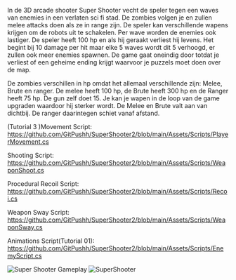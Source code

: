 In de 3D arcade shooter Super Shooter vecht de speler tegen een waves van enemies in een verlaten sci fi stad. De zombies volgen je en zullen melee attacks doen als ze in range zijn. De speler kan verschillende wapens krijgen om de robots uit te schakelen. Per wave worden de enemies ook lastiger. De speler heeft 100 hp en als hij geraakt verliest hij levens. Het begint bij 10 damage per hit maar elke 5 waves wordt dit 5 verhoogd, er zullen ook meer enemies spawnen. De game gaat oneindig door totdat je verliest of een geheime ending krijgt waarvoor je puzzels moet doen over de map.



De zombies verschillen in hp omdat het allemaal verschillende zijn: Melee, Brute en ranger. De melee heeft 100 hp, de Brute heeft 300 hp en de Ranger heeft 75 hp. De gun zelf doet 15. Je kan je wapen in de loop van de game upgraden waardoor hij sterker wordt. De Melee en Brute valt aan van dichtbij. De ranger daarintegen schiet vanaf afstand.

(Tutorial 3 )Movement Script: https://github.com/GitPushh/SuperShooter2/blob/main/Assets/Scripts/PlayerMovement.cs

Shooting Script: https://github.com/GitPushh/SuperShooter2/blob/main/Assets/Scripts/WeaponShoot.cs

Procedural Recoil Script: https://github.com/GitPushh/SuperShooter2/blob/main/Assets/Scripts/Recoi.cs

Weapon Sway Script: https://github.com/GitPushh/SuperShooter2/blob/main/Assets/Scripts/WeaponSway.cs

Animations Script(Tutorial 01): https://github.com/GitPushh/SuperShooter2/blob/main/Assets/Scripts/EnemyScript.cs

![Super Shooter Gameplay](https://github.com/GitPushh/SuperShooter2/blob/main/ezgif-2813284bf95778%20(2).gif)
![SuperShooter](https://github.com/ghostbusterbob1/SuperShooter2/blob/main/ezgif-8b4b6d819fd14c.gif)




